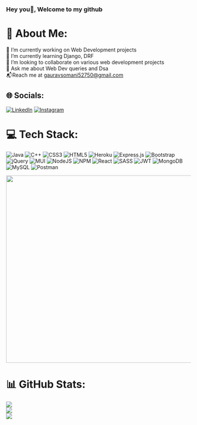 ### Hey you👋, Welcome to my github

# 💫 About Me:
🔭 I’m currently working on Web Development projects<br>🌱 I’m currently learning Django, DRF<br>👯 I’m looking to collaborate on various web development projects<br>💬 Ask me about Web Dev queries and Dsa<br>📬Reach me at gauravsomani52750@gmail.com


## 🌐 Socials:
[![LinkedIn](https://img.shields.io/badge/LinkedIn-%230077B5.svg?logo=linkedin&logoColor=white)](https://linkedin.com/in/gaurav-somani-294233218) 
[![Instagram](https://img.shields.io/badge/Instagram-%23E4405F.svg?logo=Instagram&logoColor=white)](https://instagram.com/its_gaurav_somani) 



# 💻 Tech Stack:
![Java](https://img.shields.io/badge/java-%23ED8B00.svg?style=for-the-badge&logo=java&logoColor=white) ![C++](https://img.shields.io/badge/c++-%2300599C.svg?style=for-the-badge&logo=c%2B%2B&logoColor=white) ![CSS3](https://img.shields.io/badge/css3-%231572B6.svg?style=for-the-badge&logo=css3&logoColor=white) ![HTML5](https://img.shields.io/badge/html5-%23E34F26.svg?style=for-the-badge&logo=html5&logoColor=white) ![Heroku](https://img.shields.io/badge/heroku-%23430098.svg?style=for-the-badge&logo=heroku&logoColor=white) ![Express.js](https://img.shields.io/badge/express.js-%23404d59.svg?style=for-the-badge&logo=express&logoColor=%2361DAFB) ![Bootstrap](https://img.shields.io/badge/bootstrap-%23563D7C.svg?style=for-the-badge&logo=bootstrap&logoColor=white) ![jQuery](https://img.shields.io/badge/jquery-%230769AD.svg?style=for-the-badge&logo=jquery&logoColor=white) ![MUI](https://img.shields.io/badge/MUI-%230081CB.svg?style=for-the-badge&logo=material-ui&logoColor=white) ![NodeJS](https://img.shields.io/badge/node.js-6DA55F?style=for-the-badge&logo=node.js&logoColor=white) ![NPM](https://img.shields.io/badge/NPM-%23000000.svg?style=for-the-badge&logo=npm&logoColor=white) ![React](https://img.shields.io/badge/react-%2320232a.svg?style=for-the-badge&logo=react&logoColor=%2361DAFB) ![SASS](https://img.shields.io/badge/SASS-hotpink.svg?style=for-the-badge&logo=SASS&logoColor=white) ![JWT](https://img.shields.io/badge/JWT-black?style=for-the-badge&logo=JSON%20web%20tokens) ![MongoDB](https://img.shields.io/badge/MongoDB-%234ea94b.svg?style=for-the-badge&logo=mongodb&logoColor=white) ![MySQL](https://img.shields.io/badge/mysql-%2300f.svg?style=for-the-badge&logo=mysql&logoColor=white) ![Postman](https://img.shields.io/badge/Postman-FF6C37?style=for-the-badge&logo=postman&logoColor=white)

<!-- ### 😂 Random Dev Meme -->
<img src="https://media.giphy.com/media/gcZxPiUFzoHgA/giphy.gif" width="512px"/>

# 📊 GitHub Stats:
![](https://github-readme-stats.vercel.app/api?username=gaurav-750&theme=dark&hide_border=false&include_all_commits=false&count_private=false)<br/>
![](https://github-readme-streak-stats.herokuapp.com/?user=gaurav-750&theme=dark&hide_border=false)<br/>
![](https://github-readme-stats.vercel.app/api/top-langs/?username=gaurav-750&theme=dark&hide_border=false&include_all_commits=false&count_private=false&layout=compact)



